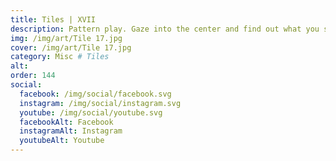 ```yaml
---
title: Tiles | XVII
description: Pattern play. Gaze into the center and find out what you see
img: /img/art/Tile 17.jpg
cover: /img/art/Tile 17.jpg
category: Misc # Tiles
alt: 
order: 144
social:
  facebook: /img/social/facebook.svg
  instagram: /img/social/instagram.svg
  youtube: /img/social/youtube.svg
  facebookAlt: Facebook
  instagramAlt: Instagram
  youtubeAlt: Youtube
---
```

